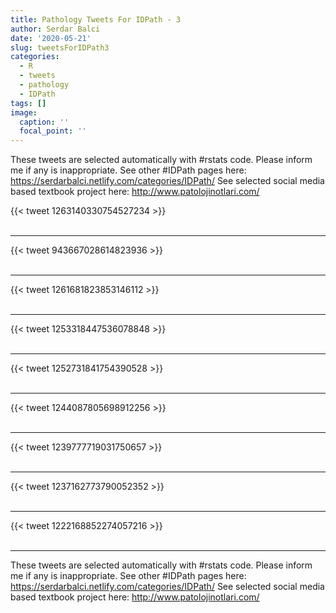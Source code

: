 ```yaml
---
title: Pathology Tweets For IDPath - 3
author: Serdar Balci
date: '2020-05-21'
slug: tweetsForIDPath3
categories:
  - R
  - tweets
  - pathology
  - IDPath
tags: []
image:
  caption: ''
  focal_point: ''
---
```



These tweets are selected automatically with #rstats code. Please inform me if any is inappropriate.
See other #IDPath pages here: https://serdarbalci.netlify.com/categories/IDPath/ 
See selected social media based textbook project here: http://www.patolojinotlari.com/

{{< tweet 1263140330754527234 >}}
<br>
<br>
<hr>
{{< tweet 943667028614823936 >}}
<br>
<br>
<hr>
{{< tweet 1261681823853146112 >}}
<br>
<br>
<hr>
{{< tweet 1253318447536078848 >}}
<br>
<br>
<hr>
{{< tweet 1252731841754390528 >}}
<br>
<br>
<hr>
{{< tweet 1244087805698912256 >}}
<br>
<br>
<hr>
{{< tweet 1239777719031750657 >}}
<br>
<br>
<hr>
{{< tweet 1237162773790052352 >}}
<br>
<br>
<hr>
{{< tweet 1222168852274057216 >}}
<br>
<br>
<hr>


These tweets are selected automatically with #rstats code. Please inform me if any is inappropriate.
See other #IDPath pages here: https://serdarbalci.netlify.com/categories/IDPath/ 
See selected social media based textbook project here: http://www.patolojinotlari.com/
